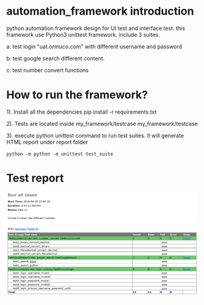 # automation_framework introduction

python automation framework design for UI test and interface test.  this framework use Python3 unittest framework. include 3 suites.

a: test login  "uat.ormuco.com" with different username and password

b: test google search different content.

c: test number convert functions

# How to run the framework?

1). Install all the dependencies
    pip install -r requirements.txt

2). Tests are located inside my_framework/testcase
    my_framework/testcase

3). execute python unittest command to run test suites.
    it will generate HTML report under report folder

    python -m python -m unittest test_suite


# Test report 

![alt text](https://github.com/henrychang1413/python_selenium_framework/blob/master/report.png)

